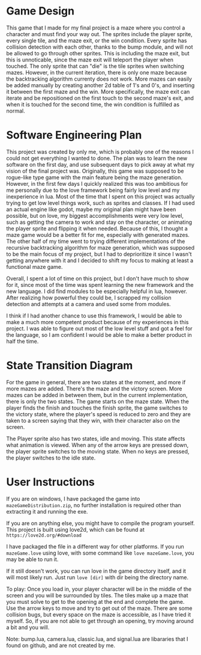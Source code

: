 # Game Design
This game that I made for my final project is a maze where you control a character and must find your way out. The sprites include the player sprite, every single tile, and the maze exit, or the win condition. Every sprite has collision detection with each other, thanks to the bump module, and will not be allowed to go through other sprites. This is including the maze exit, but this is unnoticable, since the maze exit will teleport the player when touched. 
The only sprite that can "die" is the tile sprites when switching mazes. However, in the current iteration, there is only one maze because the backtracking algorithm currenty does not work. More mazes can easily be added manually by creating another 2d table of 1's and 0's, and inserting it between the first maze and the win. More specifically, the maze exit can iterate and be repositioned on the first touch to the second maze's exit, and when it is touched for the second time, the win condition is fulfilled as normal.

# Software Engineering Plan
This project was created by only me, which is probably one of the reasons I could not get everything I wanted to done. The plan was to learn the new software on the first day, and use subsequent days to pick away at what my vision of the final project was. Originally, this game was supposed to be rogue-like type game with the main feature being the maze generation. However, in the first few days I quickly realized this was too ambitious for me personally due to the love framework being fairly low level and my inexperience in lua. Most of the time that I spent on this project was actually trying to get low level things work, such as sprites and classes. If I had used an actual engine like godot, maybe my original plan might have been possible, but on love, my biggest accomplishments were very low level, such as getting the camera to work and stay on the character, or animating the player sprite and flipping it when needed. Because of this, I thought a maze game would be a better fit for me, especially with generated mazes. The other half of my time went to trying different implementations of the recursive backtracking algorithm for maze generation, which was supposed to be the main focus of my project, but I had to deprioritize it since I wasn't getting anywhere with it and I decided to shift my focus to making at least a functional maze game.

Overall, I spent a lot of time on this project, but I don't have much to show for it, since most of the time was spent learning the new framework and the new language. I did find modules to be especially helpful in lua, however. After realizing how powerful they could be, I scrapped my collision detection and attempts at a camera and used some from modules. 

I think if I had another chance to use this framework, I would be able to make a much more competent product because of my experiences in this project. I was able to figure out most of the low level stuff and got a feel for the language, so I am confident I would be able to make a better product in half the time.

# State Transition Diagram
For the game in general, there are two states at the moment, and more if more mazes are added. There's the maze and the victory screen. More mazes can be added in between them, but in the current implementation, there is only the two states. The game starts on the maze state. When the player finds the finish and touches the finish sprite, the game switches to the victory state, where the player's speed is reduced to zero and they are taken to a screen saying that they win, with their character also on the screen.

The Player sprite also has two states, idle and moving. This state affects what animation is viewed. When any of the arrow keys are pressed down, the player sprite switches to the moving state. When no keys are pressed, the player switches to the idle state.

# User Instructions
If you are on windows, I have packaged the game into `mazeGameDistribution.zip`, no further installation is required other than extracting it and running the exe. 

If you are on anything else, you might have to compile the program yourself. This project is built using love2d, which can be found at `https://love2d.org/#download`

I have packaged the file in a different way for other platforms. If you run `mazeGame.love` using love, with some command like `love mazeGame.love`, you may be able to run it.

If it still doesn't work, you can run love in the game directory itself, and it will most likely run. Just run `love [dir]` with dir being the directory name.

To play: Once you load in, your player character will be in the middle of the screen and you will be surrounded by tiles. The tiles make up a maze that you must solve to get to the opening at the end and complete the game. Use the arrow keys to move and try to get out of the maze. There are some collision bugs, but every space on the maze is accessible, as I have tried it myself. So, if you are not able to get through an opening, try moving around a bit and you will.



Note: bump.lua, camera.lua, classic.lua, and signal.lua are libararies that I found on github, and are not created by me.